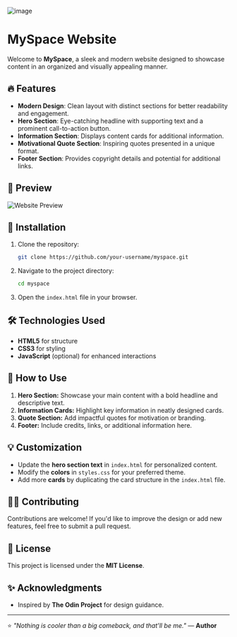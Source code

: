 
![image](https://github.com/user-attachments/assets/50ff4a76-49b8-4515-897b-257be4feba53)


# MySpace Website

Welcome to **MySpace**, a sleek and modern website designed to showcase content in an organized and visually appealing manner.

## 🔥 Features
- **Modern Design**: Clean layout with distinct sections for better readability and engagement.
- **Hero Section**: Eye-catching headline with supporting text and a prominent call-to-action button.
- **Information Section**: Displays content cards for additional information.
- **Motivational Quote Section**: Inspiring quotes presented in a unique format.
- **Footer Section**: Provides copyright details and potential for additional links.

## 📸 Preview
![Website Preview](./screenshot.png)

## 🚀 Installation
1. Clone the repository:
   ```bash
   git clone https://github.com/your-username/myspace.git
   ```
2. Navigate to the project directory:
   ```bash
   cd myspace
   ```
3. Open the `index.html` file in your browser.

## 🛠️ Technologies Used
- **HTML5** for structure
- **CSS3** for styling
- **JavaScript** (optional) for enhanced interactions

## 📄 How to Use
1. **Hero Section:** Showcase your main content with a bold headline and descriptive text.
2. **Information Cards:** Highlight key information in neatly designed cards.
3. **Quote Section:** Add impactful quotes for motivation or branding.
4. **Footer:** Include credits, links, or additional information here.

## 💡 Customization
- Update the **hero section text** in `index.html` for personalized content.
- Modify the **colors** in `styles.css` for your preferred theme.
- Add more **cards** by duplicating the card structure in the `index.html` file.

## 🧑‍💻 Contributing
Contributions are welcome! If you'd like to improve the design or add new features, feel free to submit a pull request.

## 📜 License
This project is licensed under the **MIT License**.

## ✨ Acknowledgments
- Inspired by **The Odin Project** for design guidance.

---

⭐️ _"Nothing is cooler than a big comeback, and that'll be me."_ — **Author**


